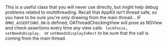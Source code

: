 

This is a useful class that you will never use directly, but might help debug problems related to multithreading. Recall that AppKit isn't thread safe, so you have to be sure you're only drawing from the main thread... IF <code>OMNI_ASSERTIONS_ON</code> is defined, OAThreadCheckingView will pose as NSView and check assertions every time any view calls <code> lockFocus, setNeedsDisplay, </code> or <code>setNeedsDisplayInRect</code> to be sure that the call is coming from the main thread.

